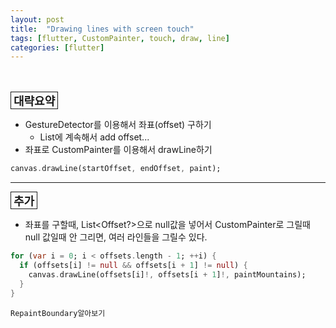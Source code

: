 ```yaml
---
layout: post
title:  "Drawing lines with screen touch"
tags: [flutter, CustomPainter, touch, draw, line]
categories: [flutter]
---
```




<br>
<br>


<div style="font-size:18px; font-weight:bold;display:inline-block;border:1px solid; padding:0 4px 0 4px;">대략요약</div>

- GestureDetector를 이용해서 좌표(offset) 구하기
	- List<Offset>에 계속해서 add offset...
- 좌표로 CustomPainter를 이용해서  drawLine하기

```dart
canvas.drawLine(startOffset, endOffset, paint);
```

<hr/>

<div style="font-size:18px; font-weight:bold;display:inline-block;border:1px solid; padding:0 4px 0 4px;">추가</div>

-  좌표를 구할때, List<Offset?>으로 null값을 넣어서 CustomPainter로 그릴때 null 값일때 안 그리면, 여러 라인들을 그릴수 있다. 
```dart
for (var i = 0; i < offsets.length - 1; ++i) {  
  if (offsets[i] != null && offsets[i + 1] != null) {  
    canvas.drawLine(offsets[i]!, offsets[i + 1]!, paintMountains);  
  }  
}
```
	RepaintBoundary알아보기
